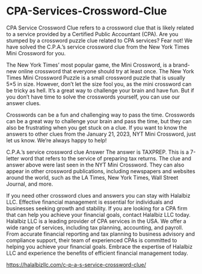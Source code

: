 # CPA-Services-Crossword-Clue
CPA Service Crossword Clue refers to a crossword clue that is likely related to a service provided by a Certified Public Accountant (CPA). Are you stumped by a crossword puzzle clue related to CPA services? Fear not! We have solved the C.P.A.’s service crossword clue from the New York Times Mini Crossword for you. 

The New York Times’ most popular game, the Mini Crossword, is a brand-new online crossword that everyone should try at least once. The New York Times Mini Crossword Puzzle is a small crossword puzzle that is usually 5×5 in size. However, don’t let the size fool you, as the mini crossword can be tricky as hell. It’s a great way to challenge your brain and have fun. But if you don’t have time to solve the crosswords yourself, you can use our answer clues.

Crosswords can be a fun and challenging way to pass the time. Crosswords can be a great way to challenge your brain and pass the time, but they can also be frustrating when you get stuck on a clue. If you want to know the answers to other clues from the January 21, 2023, NYT Mini Crossword, just let us know. We’re always happy to help!

 C.P.A.’s service crossword clue Answer
The answer is TAXPREP. This is a 7-letter word that refers to the service of preparing tax returns. The clue and answer above were last seen in the NYT Mini Crossword. They can also appear in other crossword publications, including newspapers and websites around the world, such as the LA Times, New York Times, Wall Street Journal, and more.

If you need other crossword clues and answers you can stay with Halalbiz LLC. Effective financial management is essential for individuals and businesses seeking growth and stability. If you are looking for a CPA firm that can help you achieve your financial goals, contact Halalbiz LLC today. Halalbiz LLC is a leading provider of CPA services in the USA. We offer a wide range of services, including tax planning, accounting, and payroll. From accurate financial reporting and tax planning to business advisory and compliance support, their team of experienced CPAs is committed to helping you achieve your financial goals. Embrace the expertise of Halalbiz LLC and experience the benefits of efficient financial management today.

https://halalbizllc.com/c-p-a-s-service-crossword-clue/
